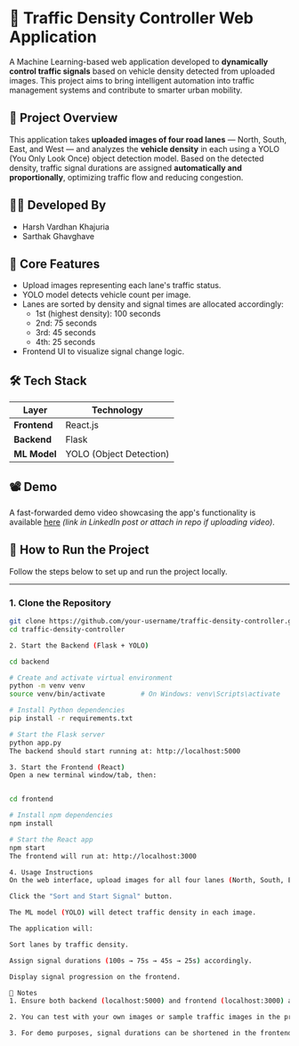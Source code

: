 # 🚦 Traffic Density Controller Web Application

A Machine Learning-based web application developed to **dynamically control traffic signals** based on vehicle density detected from uploaded images. This project aims to bring intelligent automation into traffic management systems and contribute to smarter urban mobility.

## 📌 Project Overview

This application takes **uploaded images of four road lanes** — North, South, East, and West — and analyzes the **vehicle density** in each using a YOLO (You Only Look Once) object detection model. Based on the detected density, traffic signal durations are assigned **automatically and proportionally**, optimizing traffic flow and reducing congestion.

## 👨‍💻 Developed By

- Harsh Vardhan Khajuria  
- Sarthak Ghavghave

## 🧠 Core Features

- Upload images representing each lane's traffic status.
- YOLO model detects vehicle count per image.
- Lanes are sorted by density and signal times are allocated accordingly:
  - 1st (highest density): 100 seconds  
  - 2nd: 75 seconds  
  - 3rd: 45 seconds  
  - 4th: 25 seconds
- Frontend UI to visualize signal change logic.

## 🛠️ Tech Stack

| Layer        | Technology        |
|--------------|-------------------|
| **Frontend** | React.js          |
| **Backend**  | Flask             |
| **ML Model** | YOLO (Object Detection) |

## 📽️ Demo

A fast-forwarded demo video showcasing the app's functionality is available [here](#) *(link in LinkedIn post or attach in repo if uploading video)*.

## 🧪 How to Run the Project

Follow the steps below to set up and run the project locally.

---

### 1. **Clone the Repository**

```bash
git clone https://github.com/your-username/traffic-density-controller.git
cd traffic-density-controller

2. Start the Backend (Flask + YOLO)

cd backend

# Create and activate virtual environment
python -m venv venv
source venv/bin/activate         # On Windows: venv\Scripts\activate

# Install Python dependencies
pip install -r requirements.txt

# Start the Flask server
python app.py
The backend should start running at: http://localhost:5000

3. Start the Frontend (React)
Open a new terminal window/tab, then:


cd frontend

# Install npm dependencies
npm install

# Start the React app
npm start
The frontend will run at: http://localhost:3000

4. Usage Instructions
On the web interface, upload images for all four lanes (North, South, East, West).

Click the "Sort and Start Signal" button.

The ML model (YOLO) will detect traffic density in each image.

The application will:

Sort lanes by traffic density.

Assign signal durations (100s → 75s → 45s → 25s) accordingly.

Display signal progression on the frontend.

📌 Notes
1. Ensure both backend (localhost:5000) and frontend (localhost:3000) are running simultaneously.

2. You can test with your own images or sample traffic images in the project directory.

3. For demo purposes, signal durations can be shortened in the frontend timer logic.

